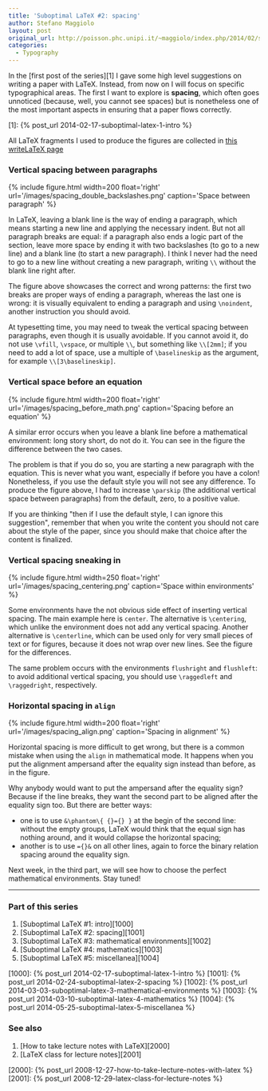 ```yaml
---
title: 'Suboptimal LaTeX #2: spacing'
author: Stefano Maggiolo
layout: post
original_url: http://poisson.phc.unipi.it/~maggiolo/index.php/2014/02/suboptimal-latex-2-spacing/
categories:
  - Typography
---
```

In the [first post of the series][1] I gave some high level suggestions on writing a paper with LaTeX. Instead, from now on I will focus on specific typographical areas. The first I want to explore is **spacing**, which often goes unnoticed (because, well, you cannot see spaces) but is nonetheless one of the most important aspects in ensuring that a paper flows correctly.

 [1]: {% post_url 2014-02-17-suboptimal-latex-1-intro %}

<!--more-->

All LaTeX fragments I used to produce the figures are collected in [this writeLaTeX page][2]

 [2]: https://www.writelatex.com/read/kxrzggsvbxkv

### Vertical spacing between paragraphs

{% include figure.html width=200 float='right' url='/images/spacing_double_backslashes.png' caption='Space between paragraph' %}

In LaTeX, leaving a blank line is the way of ending a paragraph, which means starting a new line and applying the necessary indent. But not all paragraph breaks are equal: if a paragraph also ends a logic part of the section, leave more space by ending it with two backslashes (to go to a new line) and a blank line (to start a new paragraph). I think I never had the need to go to a new line without creating a new paragraph, writing `\\` without the blank line right after.

The figure above showcases the correct and wrong patterns: the first two breaks are proper ways of ending a paragraph, whereas the last one is wrong: it is visually equivalent to ending a paragraph and using `\noindent`, another instruction you should avoid.

At typesetting time, you may need to tweak the vertical spacing between paragraphs, even though it is usually avoidable. If you cannot avoid it, do not use `\vfill`, `\vspace`, or multiple `\\`, but something like `\\[2mm]`; if you need to add a lot of space, use a multiple of `\baselineskip` as the argument, for example `\\[3\baselineskip]`.

### Vertical space before an equation

{% include figure.html width=200 float='right' url='/images/spacing_before_math.png' caption='Spacing before an equation' %}

A similar error occurs when you leave a blank line before a mathematical environment: long story short, do not do it. You can see in the figure the difference between the two cases.

The problem is that if you do so, you are starting a new paragraph with the equation. This is never what you want, especially if before you have a colon! Nonetheless, if you use the default style you will not see any difference. To produce the figure above, I had to increase `\parskip` (the additional vertical space between paragraphs) from the default, zero, to a positive value.

If you are thinking "then if I use the default style, I can ignore this suggestion", remember that when you write the content you should not care about the style of the paper, since you should make that choice after the content is finalized.

### Vertical spacing sneaking in

{% include figure.html width=250 float='right' url='/images/spacing_centering.png' caption='Space within environments' %}

Some environments have the not obvious side effect of inserting vertical spacing. The main example here is `center`. The alternative is `\centering`, which unlike the environment does not add any vertical spacing. Another alternative is `\centerline`, which can be used only for very small pieces of text or for figures, because it does not wrap over new lines. See the figure for the differences.

The same problem occurs with the environments `flushright` and `flushleft`: to avoid additional vertical spacing, you should use `\raggedleft` and `\raggedright`, respectively.

### Horizontal spacing in `align`

{% include figure.html width=200 float='right' url='/images/spacing_align.png' caption='Spacing in alignment' %}

Horizontal spacing is more difficult to get wrong, but there is a common mistake when using the `align` in mathematical mode. It happens when you put the alignment ampersand <emph>after</emph> the equality sign instead than before, as in the figure.

Why anybody would want to put the ampersand after the equality sign? Because if the line breaks, they want the second part to be aligned after the equality sign too. But there are better ways:

  * one is to use `&\phantom\{ {}={} }` at the begin of the second line: without the empty groups, LaTeX would think that the equal sign has nothing around, and it would collapse the horizontal spacing;
  * another is to use `={}&` on all other lines, again to force the binary relation spacing around the equality sign.

Next week, in the third part, we will see how to choose the perfect mathematical environments. Stay tuned!

<!-- DO NOT EDIT BELOW THIS LINE -->
* * *

### Part of this series

1. [Suboptimal LaTeX #1: intro][1000]
1. [Suboptimal LaTeX #2: spacing][1001]
1. [Suboptimal LaTeX #3: mathematical environments][1002]
1. [Suboptimal LaTeX #4: mathematics][1003]
1. [Suboptimal LaTeX #5: miscellanea][1004]

 [1000]: {% post_url 2014-02-17-suboptimal-latex-1-intro %}
 [1001]: {% post_url 2014-02-24-suboptimal-latex-2-spacing %}
 [1002]: {% post_url 2014-03-03-suboptimal-latex-3-mathematical-environments %}
 [1003]: {% post_url 2014-03-10-suboptimal-latex-4-mathematics %}
 [1004]: {% post_url 2014-05-25-suboptimal-latex-5-miscellanea %}


### See also

1. [How to take lecture notes with LaTeX][2000]
1. [LaTeX class for lecture notes][2001]

 [2000]: {% post_url 2008-12-27-how-to-take-lecture-notes-with-latex %}
 [2001]: {% post_url 2008-12-29-latex-class-for-lecture-notes %}
